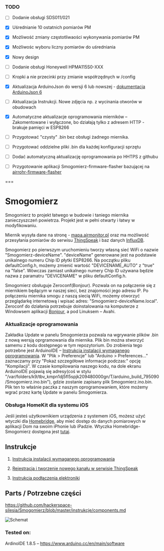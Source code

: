 ### TODO
- [ ] Dodanie obsługi SDS011/021
- [X] Uśrednianie 10 ostatnich pomiarów PM
- [X] Możliwość zmiany częstotliwaości wykonywania pomiarów PM
- [X] Możliwośc wyboru liczny pomiarów do uśredniania
- [X] Nowy design
- [ ] Dodanie obsługi Honeywell HPMA115S0-XXX
- [ ] Kropki a nie przecinki przy zmianie współrzędnych w /config
- [X] Aktualizacja ArduinoJson do wersji 6 lub nowszej - [dokumentacja ArduinoJson 6](https://arduinojson.org/v6/doc/upgrade/)
- [ ] Aktualizacja Instrukcji. Nowe zdjęcia np. z wycinania otworów w obudowach
- [X] Automatyczne aktualizacje oprogramowania mierników – Zakomentowane i wyłączone, bo działają tylko z adresem HTTP - brakuje pamięci w ESP8266

- [ ] Przygotować "czysty" .bin bez obsługi żadnego miernika.
- [ ] Przygotować oddzielne pliki .bin dla każdej konfiguracji sprzętu
- [ ] Dodać automatyczną aktualizację oprogramowania po HHTPS z githubu
- [ ] Przygotowanie aplikacji Smogomierz-firmware-flasher bazującej na [airrohr-firmware-flasher](https://github.com/opendata-stuttgart/airrohr-firmware-flasher)


===


# Smogomierz

Smogomierz to projekt łatwego w budowie i taniego miernika zanieczyszczeń powietrza. Projekt jest w pełni otwarty i łatwy w modyfikowaniu. 

Miernik wysyła dane na stronę - [mapa.airmonitor.pl](http://mapa.airmonitor.pl) oraz ma możliwość przesyłania pomiarów do serwisu [ThingSpeak](https://thingspeak.com) i baz danych [InfluxDB](https://www.influxdata.com/time-series-platform/influxdb/).

Smogomierz po pierwszym uruchomieniu tworzy własną sieć WiFi o nazwie "Smogomierz-deviceName". "deviceName" generowane jest na podstawie unikalnego numeru Chip ID płytki ESP8266. Na początku pliku defaultConfig.h, możemy zmienić wartość "DEVICENAME_AUTO" z "true" na "false". Wówczas zamiast unikalnego numery Chip ID używana będzie nazwa z paramatru "DEVICENAME" w pliku defaultConfig.h. 

Smogomierz obsługuje Zeroconf(Bonjour). Pozwala on na połączenie się z miernikiem będącym w naszej sieci, bez znajomości jego adresu IP. Po połączeniu miernika smogu z naszą siecią WiFi, możemy otworzyć przeglądarkę internetową i wpisać adres: "Smogomierz-deviceName.local". Zeroconf do działania potrzebuje doinstalowania na komputerze z Windowsem aplikacji [Bonjour](https://support.apple.com/kb/DL999?locale=pl_PL), a pod Linuksem – Avahi. 

<div class='wplacam_content' data-size='[716,206]' data-src='https://platnosci.ngo.pl/Podmiot/ShowBanners?kampaniaid=1570&wersja=1' data-size='large' data-charactername='1570_full_iframe_container_1' data-refresh='false' data-title=''></div><script src='https://platnosci.ngo.pl/Scripts/App/genscript.js'></script>

### Aktualizacje oprogramowania

Zakładka Update w panelu Smogomierza pozwala na wgrywanie plików .bin z nową wersją oprgramowania dla miernika. Plik bin można stworzyć samemu z kodu dostępnego w tym repozytorium. Do zrobienia tego potrzebne jest ArduinoIDE – [Instrukcja instalacji wymaganego oprogramowania](https://github.com/hackerspace-silesia/Smogomierz/blob/master/instrukcje/software.md). W "Plik > Preferencje" lub "Arduino > Preferences…" zaznaczamy przy "Pokaż szczegółowe informacje podczas:" opcję "Kompilacji". W czasie kompilowania naszego kodu, na dole ekranu ArduinoIDE pojawią się adresy(coś w stylu "/var/folders/k9/tbv_kmpn1dj5fl5spjk209480000gn/T/arduino_build_795090/Smogomierz.ino.bin"), gdzie zostanie zapisany plik Smogomierz.ino.bin. Plik ten to właśnie paczka z naszym oprogramowaniem, które możemy wgrać przez kartę Update w panelu Smogomierza.

### Obsługa HomeKit dla systemu iOS

Jeśli jesteś użytkownikiem urządzenia z systemem iOS, możesz użyć wtyczki dla [Homebridge](https://github.com/nfarina/homebridge), aby mieć dostęp do danych pomiarowych w aplikacji Dom na swoim iPhonie lub iPadzie. Wtyczka Homebridge-Smogomierz dostępna jest [tutaj](https://github.com/bfaliszek/homebridge-smogomierz).

## Instrukcje

1. [Instrukcja instalacji wymaganego oprogramowania](https://github.com/hackerspace-silesia/Smogomierz/blob/master/instrukcje/software.md)

2. [Rejestracja i tworzenie nowego kanału w serwisie ThingSpeak](https://github.com/hackerspace-silesia/Smogomierz/blob/master/instrukcje/thingspeak.md)

3. [Instrukcja podłączenia elektroniki](https://github.com/hackerspace-silesia/Smogomierz/blob/master/instrukcje/hardware.md)


## Parts / Potrzebne części

https://github.com/hackerspace-silesia/Smogomierz/blob/master/instrukcje/components.md

![Schemat](https://raw.githubusercontent.com/hackerspace-silesia/Smogomierz/master/instrukcje/schemat.png)


### Tested on:

ArdinoIDE 1.8.5 – https://www.arduino.cc/en/main/software
